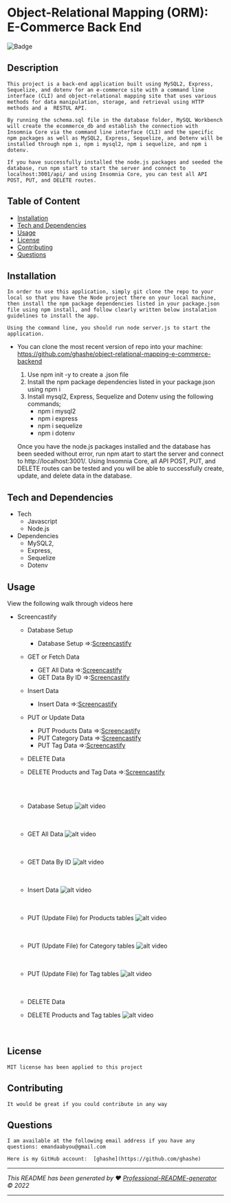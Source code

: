 # Object-Relational Mapping (ORM): E-Commerce Back End

![Badge](https://img.shields.io/badge/License-MIT-blue.svg)

## Description

    This project is a back-end application built using MySQL2, Express, Sequelize, and dotenv for an e-commerce site with a command line interface (CLI) and object-relational mapping site that uses various methods for data manipulation, storage, and retrieval using HTTP methods and a  RESTUL API.

    By running the schema.sql file in the database folder, MySQL Workbench will create the ecommerce_db and establish the connection with Insomnia Core via the command line interface (CLI) and the specific npm packages as well as MySQL2, Express, Sequelize, and Dotenv will be installed through npm i, npm i mysql2, npm i sequelize, and npm i dotenv.

    If you have successfully installed the node.js packages and seeded the database, run npm start to start the server and connect to localhost:3001/api/ and using Insomnia Core, you can test all API POST, PUT, and DELETE routes.

## Table of Content

- [Installation](#installation)
- [Tech and Dependencies](#tech-and-dependencies)
- [Usage](#usage)
- [License](#license)
- [Contributing](#contributing)
- [Questions](#questions)

## Installation

    In order to use this application, simply git clone the repo to your local so that you have the Node project there on your local machine, then install the npm package dependencies listed in your package.json file using npm install, and follow clearly written below instalation guidelines to install the app.

    Using the command line, you should run node server.js to start the application.

- You can clone the most recent version of repo into your machine: https://github.com/ghashe/object-relational-mapping-e-commerce-backend

  1. Use npm init -y to create a .json file
  2. Install the npm package dependencies listed in your package.json using npm i
  3. Install mysql2, Express, Sequelize and Dotenv using the following commands;
     - npm i mysql2
     - npm i express
     - npm i sequelize
     - npm i dotenv

  Once you have the node.js packages installed and the database has been seeded without error, run npm atart to start the server and connect to http://localhost:3001/. Using Insomnia Core, all API POST, PUT, and DELETE routes can be tested and you will be able to successfully create, update, and delete data in the database.

## Tech and Dependencies

- Tech
  - Javascript
  - Node.js
- Dependencies
  - MySQL2,
  - Express,
  - Sequelize
  - Dotenv

## Usage

View the following walk through videos here

- Screencastify

  - Database Setup
    - Database Setup =>:[Screencastify](https://drive.google.com/file/d/16hiGRZs-DYcbRHPm52ubb3HUcfdr6Bxq/view)<br>
  - GET or Fetch Data
    - GET All Data =>:[Screencastify](https://drive.google.com/file/d/1rOO6svGCc9EPFtHMGH6yB-NeqwDjWsLa/view)<br>
    - GET Data By ID =>:[Screencastify](https://drive.google.com/file/d/1bvLoK3Xfn2Z24EEQ8RFHywgO7FnjzlfV/view)<br>
  - Insert Data
    - Insert Data =>:[Screencastify](https://drive.google.com/file/d/1NNHVt97mZFMv8oir7lR6rkzQo-hVBdlj/view)<br>
  - PUT or Update Data
    - PUT Products Data =>:[Screencastify](https://drive.google.com/file/d/1wuaqju8Z9gmXOtrsshW_QEKWkFrGMqU1/view)<br>
    - PUT Category Data =>:[Screencastify](https://drive.google.com/file/d/117xJ3He1-pwlRZC7jHNHeQOKET5f2EFP/view)<br>
    - PUT Tag Data =>:[Screencastify](https://drive.google.com/file/d/1l7AxRCE7wRUb18ARoh8JiBXwSrlDVpNQ/view)<br>
  - DELETE Data
  - DELETE Products and Tag Data =>:[Screencastify](https://drive.google.com/file/d/1mMaVQKswFRo622tQrrds_BH8Hcik_Dew/view)<br>

    <br> <br>

  - Database Setup
    ![alt video](./assets/videos/DB_Setup.gif)<br> <br> <br>
  - GET All Data
    ![alt video](./assets/videos/GET_All_Data.gif)<br><br> <br>
  - GET Data By ID
    ![alt video](./assets/videos/GET_By_ID.gif)<br><br> <br>
  - Insert Data
    ![alt video](./assets/videos/Insert_Data.gif)<br><br> <br>
  - PUT (Update File) for Products tables
    ![alt video](./assets/videos/PUT_Products.gif)<br><br> <br>
  - PUT (Update File) for Category tables
    ![alt video](./assets/videos/PUT_Category.gif)<br><br> <br>
  - PUT (Update File) for Tag tables
    ![alt video](./assets/videos/PUT_Tag.gif)<br><br> <br>
  - DELETE Data
  - DELETE Products and Tag tables
    ![alt video](./assets/videos/DELETE_Products%26Tag.gif)<br><br> <br>

## License

    MIT license has been applied to this project

## Contributing

    It would be great if you could contribute in any way

## Questions

    I am available at the following email address if you have any questions: emandaabyou@gmail.com

    Here is my GitHub account:  [ghashe](https://github.com/ghashe)

---

_This README has been generated by ❤ [Professional-README-generator](https://github.com/ghashe/professional-README-generator) © 2022_

---
